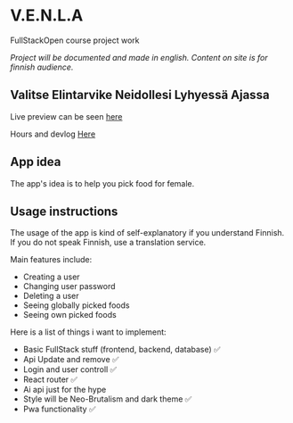 # V.E.N.L.A
FullStackOpen course project work

_Project will be documented and made in english.
Content on site is for finnish audience._

## Valitse Elintarvike Neidollesi Lyhyessä Ajassa

Live preview can be seen [here](https://venla.onrender.com/)

Hours and devlog [Here](https://github.com/niqdevgit/V.E.N.L.A/blob/main/Hours%26Diary.md)

## App idea
The app's idea is to help you pick food for female.

## Usage instructions
The usage of the app is kind of self-explanatory if you understand Finnish.
If you do not speak Finnish, use a translation service.

Main features include:
  - Creating a user
  - Changing user password
  - Deleting a user
  - Seeing globally picked foods
  - Seeing own picked foods


Here is a list of things i want to implement:
  * Basic FullStack stuff (frontend, backend, database) ✅
  * Api Update and remove ✅
  * Login and user controll ✅
  * React router ✅
  * Ai api just for the hype
  * Style will be Neo-Brutalism and dark theme ✅
  * Pwa functionality ✅
